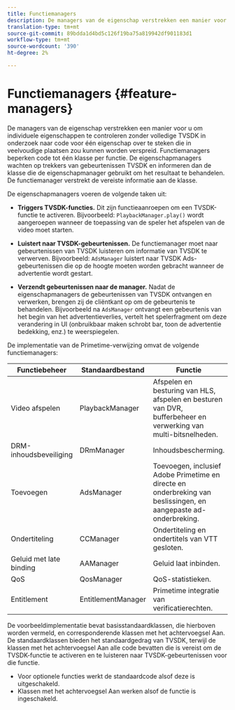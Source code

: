 ```yaml
---
title: Functiemanagers
description: De managers van de eigenschap verstrekken een manier voor u om individuele eigenschappen te controleren zonder volledige TVSDK in onderzoek naar code voor één eigenschap over te steken die in veelvoudige plaatsen zou kunnen worden verspreid.
translation-type: tm+mt
source-git-commit: 89bdda1d4bd5c126f19ba75a819942df901183d1
workflow-type: tm+mt
source-wordcount: '390'
ht-degree: 2%

---
```



# Functiemanagers {#feature-managers}

De managers van de eigenschap verstrekken een manier voor u om individuele eigenschappen te controleren zonder volledige TVSDK in onderzoek naar code voor één eigenschap over te steken die in veelvoudige plaatsen zou kunnen worden verspreid. Functiemanagers beperken code tot één klasse per functie. De eigenschapmanagers wachten op trekkers van gebeurtenissen TVSDK en informeren dan de klasse die de eigenschapmanager gebruikt om het resultaat te behandelen. De functiemanager verstrekt de vereiste informatie aan de klasse.

De eigenschapmanagers voeren de volgende taken uit:

* **Triggers TVSDK-functies.**
Dit zijn functieaanroepen om een TVSDK-functie te activeren. Bijvoorbeeld: 
`PlaybackManager.play()` wordt aangeroepen wanneer de toepassing van de speler het afspelen van de video moet starten.

* **Luistert naar TVSDK-gebeurtenissen.**
De functiemanager moet naar gebeurtenissen van TVSDK luisteren om informatie van TVSDK te verwerven. Bijvoorbeeld: 
`AdsManager` luistert naar TVSDK Ads-gebeurtenissen die op de hoogte moeten worden gebracht wanneer de advertentie wordt gestart.

* **Verzendt gebeurtenissen naar de manager.**
Nadat de eigenschapmanagers de gebeurtenissen van TVSDK ontvangen en verwerken, brengen zij de cliëntkant op om de gebeurtenis te behandelen. Bijvoorbeeld na 
`AdsManager` ontvangt een gebeurtenis van het begin van het advertentieverlies, vertelt het spelerfragment om deze verandering in UI (onbruikbaar maken schrobt bar, toon de advertentie bedekking, enz.) te weerspiegelen.

De implementatie van de Primetime-verwijzing omvat de volgende functiemanagers:

| Functiebeheer | Standaardbestand | Functie |  |
|---|---|---|---|
| Video afspelen | PlaybackManager | Afspelen en besturing van HLS, afspelen en besturen van DVR, bufferbeheer en verwerking van multi-bitsnelheden. | Vereist |
| DRM-inhoudsbeveiliging | DRmManager | Inhoudsbescherming. | Vereist |
| Toevoegen | AdsManager | Toevoegen, inclusief Adobe Primetime en directe en onderbreking van beslissingen, en aangepaste ad-onderbreking. | Optioneel |
| Ondertiteling | CCManager | Ondertiteling en ondertitels van VTT gesloten. | Optioneel |
| Geluid met late binding | AAManager | Geluid laat inbinden. | Optioneel |
| QoS | QosManager | QoS-statistieken. | Optioneel |
| Entitlement | EntitlementManager | Primetime integratie van verificatierechten. | Optioneel |

De voorbeeldimplementatie bevat basisstandaardklassen, die hierboven worden vermeld, en corresponderende klassen met het achtervoegsel Aan. De standaardklassen bieden het standaardgedrag van TVSDK, terwijl de klassen met het achtervoegsel Aan alle code bevatten die is vereist om de TVSDK-functie te activeren en te luisteren naar TVSDK-gebeurtenissen voor die functie.

* Voor optionele functies werkt de standaardcode alsof deze is uitgeschakeld.
* Klassen met het achtervoegsel Aan werken alsof de functie is ingeschakeld.